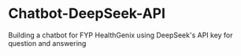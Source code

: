 # Chatbot-DeepSeek-API
Building a chatbot for FYP HealthGenix using DeepSeek's API key for question and answering
